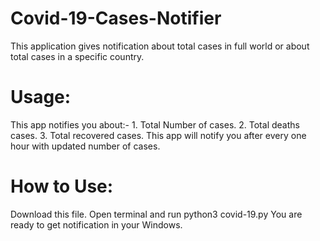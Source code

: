 # Covid-19-Cases-Notifier
This application gives notification about total cases in full world or about total cases in a specific country. 
# Usage:
This app notifies you about:-
      1. Total Number of cases.
      2. Total deaths cases.
      3. Total recovered cases.
This app will notify you after every one hour with updated number of cases.      

# How to Use:
Download this file.
Open terminal and run python3 covid-19.py
You are ready to get notification in your Windows.

